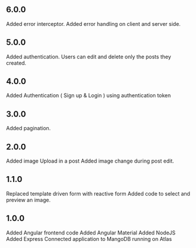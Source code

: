 ## 6.0.0
Added error interceptor.
Added error handling on client and server side.

## 5.0.0
Added authentication. Users can edit and delete only the posts they created.

## 4.0.0
Added Authentication ( Sign up & Login ) using authentication token

## 3.0.0
Added pagination.

## 2.0.0
Added image Upload in a post
Added image change during post edit.

## 1.1.0
Replaced template driven form with reactive form
Added code to select and preview an image.

## 1.0.0
Added Angular frontend code
Added Angular Material
Added NodeJS
Added Express
Connected application to MangoDB running on Atlas

